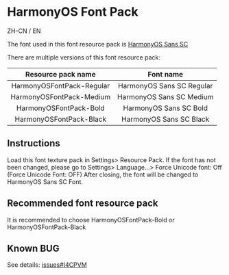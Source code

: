 # HarmonyOS Font Pack

ZH-CN / EN

The font used in this font resource pack is [HarmonyOS Sans SC](https://developer.harmonyos.com/en/docs/design/des-guides/font-0000001157868583) 

There are multiple versions of this font resource pack:

|        Resource pack name         |         Font name          |
| :-----------------------: | :-----------------------: |
| HarmonyOSFontPack-Regular | HarmonyOS Sans SC Regular |
| HarmonyOSFontPack-Medium  | HarmonyOS Sans SC Medium  |
|  HarmonyOSFontPack-Bold   |  HarmonyOS Sans SC Bold   |
|  HarmonyOSFontPack-Black  |  HarmonyOS Sans SC Black  |

## Instructions

Load this font texture pack in Settings> Resource Pack. If the font has not been changed, 
please go to Settings> Language...> Force Unicode font: Off (Force Unicode Font: OFF) After closing, 
the font will be changed to HarmonyOS Sans SC Font.

## Recommended font resource pack 

It is recommended to choose HarmonyOSFontPack-Bold or HarmonyOSFontPack-Black

## Known BUG

See details: [issues#I4CPVM](https://gitee.com/TexTrue/HarmonyOSFontPack/issues/I4CPVM)